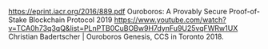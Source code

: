 
https://eprint.iacr.org/2016/889.pdf Ouroboros: A Provably Secure Proof-of-Stake Blockchain Protocol 2019
https://www.youtube.com/watch?v=TCA0h73q3qQ&list=PLnPTB0CuBOBw9H7dynFu9U25vqFWRw1UX Christian Badertscher | Ouroboros Genesis, CCS in Toronto 2018.